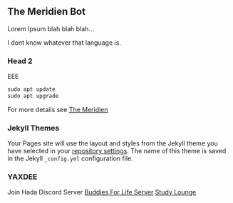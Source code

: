 ## The Meridien Bot

Lorem Ipsum blah blah blah...

I dont know whatever that language is.

### Head 2

EEE
```markdown
sudo apt update
sudo apt upgrade
```

For more details see [The Meridien](the-meridien.github.io)

### Jekyll Themes

Your Pages site will use the layout and styles from the Jekyll theme you have selected in your [repository settings](https://github.com/the-meridien/literate-robot/settings). The name of this theme is saved in the Jekyll `_config.yml` configuration file.

### YAXDEE

Join Hada Discord Server 
[Buddies For Life Server](https://tinyurl.com/bflofficial/)
[Study Lounge](https://tinyurl.com/studyloungediscord/)
